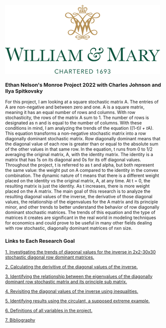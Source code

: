 ![](images/william_logo.png)
### Ethan Nelson's Monroe Project 2022 with Charles Johnson and Ilya Spitkovsky

For this project, I am looking at a square stochastic matrix A. The entries of A are non-negative and between zero and one. A is a square matrix, meaning it has an equal number of rows and columns. With row stochasticity, the rows of the matrix A sum to 1. The number of rows is designated as n and is equal to the number of columns. With these conditions in mind, I am analyzing the trends of the equation ((1-t)*I + t*A). This equation transforms a non-negative stochastic matrix into a row diagonally dominant stochastic matrix. Row diagonally dominant means that the diagonal value of each row is greater than or equal to the absolute sum of the other values in that same row. In the equation, t runs from 0 to 1/2 averaging the original matrix, A, with the identity matrix. The identity is a matrix that has 1s on its diagonal and 0s for its off diagonal values. Throughout the project, t is referred to as t and alpha, but both represent the same value: the weight put on A compared to the identity in the convex combination. The dynamic nature of t means that there is a different weight placed on the identity vs the original matrix, A, at any time. At t = 0, the resulting matrix is just the identity. As t increases, there is more weight placed on the A matrix. The main goal of this research is to analyze the resulting diagonal values of the inverse, the derivative of those diagonal values, the relationship of the eigenvalues for the A matrix and its principle minor, and other trends to better understand the behavior of row diagonally dominant stochastic matrices. The trends of this equation and the type of matrices it creates are significant in the real world in modeling techniques for economics and could prove to be useful in many other fields dealing with row stochastic, diagonally dominant matrices of nxn size.  

### Links to Each Research Goal 

[1. Investigating the trends of diagonal values for the inverse in 2x2-30x30 stochastic diagonal row dominant matrices.](diagonal_of_the_inverse_findgings.md)

[2. Calculating the derivitive of the diagonal values of the inverse.](derivitives_findings.md)

[3. Identifying the relationship between the eigenvalues of the diagonally dominant row stochastic matrix and its principle sub matrix. ](eigenvalue_findings.md)

[4. Revisiting the diagonal values of the inverse using inequalities.](inequality_findings.md)

[5. Identifying results using the circulant, a supposed extreme example.](circulant_observations.md)

[6. Definitions of all variables in the project.](definitions.md)

[7. Bibliography](bibliography.md)
